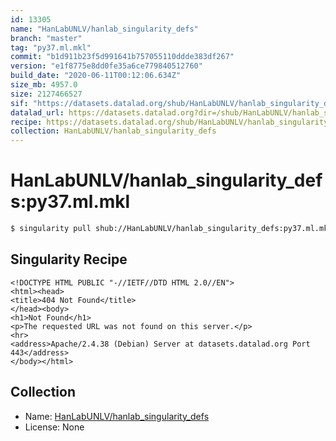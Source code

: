 ```yaml
---
id: 13305
name: "HanLabUNLV/hanlab_singularity_defs"
branch: "master"
tag: "py37.ml.mkl"
commit: "b1d911b23f5d991641b757055110ddde383df267"
version: "e1f8775e8dd0fe35a6ce779840512760"
build_date: "2020-06-11T00:12:06.634Z"
size_mb: 4957.0
size: 2127466527
sif: "https://datasets.datalad.org/shub/HanLabUNLV/hanlab_singularity_defs/py37.ml.mkl/2020-06-11-b1d911b2-e1f8775e/e1f8775e8dd0fe35a6ce779840512760.sif"
datalad_url: https://datasets.datalad.org?dir=/shub/HanLabUNLV/hanlab_singularity_defs/py37.ml.mkl/2020-06-11-b1d911b2-e1f8775e/
recipe: https://datasets.datalad.org/shub/HanLabUNLV/hanlab_singularity_defs/py37.ml.mkl/2020-06-11-b1d911b2-e1f8775e/Singularity
collection: HanLabUNLV/hanlab_singularity_defs
---
```


# HanLabUNLV/hanlab_singularity_defs:py37.ml.mkl

```bash
$ singularity pull shub://HanLabUNLV/hanlab_singularity_defs:py37.ml.mkl
```

## Singularity Recipe

```singularity
<!DOCTYPE HTML PUBLIC "-//IETF//DTD HTML 2.0//EN">
<html><head>
<title>404 Not Found</title>
</head><body>
<h1>Not Found</h1>
<p>The requested URL was not found on this server.</p>
<hr>
<address>Apache/2.4.38 (Debian) Server at datasets.datalad.org Port 443</address>
</body></html>
```

## Collection

 - Name: [HanLabUNLV/hanlab_singularity_defs](https://github.com/HanLabUNLV/hanlab_singularity_defs)
 - License: None

